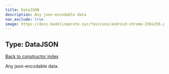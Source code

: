 ```yaml
---
title: DataJSON
description: Any json-encodable data
nav_exclude: true
image: https://docs.madelineproto.xyz/favicons/android-chrome-256x256.png
---
```

## Type: DataJSON
[Back to constructor index](index.html)

Any json-encodable data.
